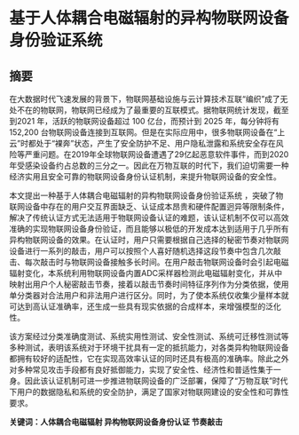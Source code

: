 # 基于人体耦合电磁辐射的异构物联网设备身份验证系统

## 摘要

在大数据时代飞速发展的背景下，物联网基础设施与云计算技术互联“编织”成了无处不在的物联网，物联网已经成为了最重要的互联模式。据物联网统计发现，截至到2021 年，活跃的物联网设备超过 100 亿台，而预计到 2025 年，每分钟将有 152,200 台物联网设备连接到互联网。但是在实际应用中，很多物联网设备在“上云”时都处于“裸奔”状态，产生了安全防护不足、用户隐私泄露和系统安全存在风险等严重问题。在2019年全球物联网设备遭遇了29亿起恶意软件事件，而到2020年受感染设备约占总数的三分之一。因此在万物互联的时代下，我们迫切需要一种经济实用且安全可靠的物联网设备身份认证机制，来提升物联网设备的安全性。

本文提出一种基于人体耦合电磁辐射的异构物联网设备身份验证系统 ，突破了物联网设备中存在的用户交互界面缺乏、认证成本昂贵和硬件配置迥异等限制条件，解决了传统认证方式无法适用于物联网设备认证的难题，该认证机制不仅可以高效准确的实现物联网设备身份验证，而且能够以极低的开发成本达到适用于几乎所有异构物联网设备的效果。在认证时，用户只需要根据自己选择的秘密节奏对物联网设备进行一系列的敲击，用户可以按照个人喜好随机选择这段节奏中包含几次敲击、每次敲击时与物联网设备接触多长时间。在用户敲击物联网设备时会引起电磁辐射变化，本系统利用物联网设备内置ADC采样器检测此电磁辐射变化，并从中映射出用户个人秘密敲击节奏，接着以敲击节奏时间特征序列作为分类依据，使用单分类器对合法用户和非法用户进行区分。同时，为了使本系统仅收集少量样本就可达到高认证准确率，还生成一些具有现实依据的合成样本，来增强模型的泛化性。

该方案经过分类准确度测试、系统实用性测试、安全性测试、系统可迁移性测试等多种测试，表明该系统对于环境干扰具有一定的抵抗能力，对各类异构物联网设备都拥有较好的适配性，它在实现高效率认证的同时还具有极高的准确率。除此之外对多种常见攻击手段都有良好抵御能力，实现了安全性、经济性和普适性集于一身。因此该认证机制可进一步推进物联网设备的广泛部署，保障了“万物互联”时代下用户的数据隐私和系统的安全防护，满足了国家对物联网建设的安全性和可靠性要求。

**关键词：人体耦合电磁辐射  异构物联网设备身份认证  节奏敲击**